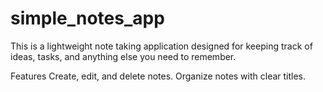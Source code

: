 # simple_notes_app
This is a lightweight note taking application designed for keeping track of ideas, tasks, and anything else you need to remember.

Features
Create, edit, and delete notes.
Organize notes with clear titles.
